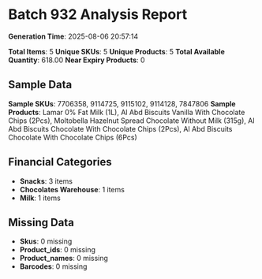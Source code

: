 # Batch 932 Analysis Report

**Generation Time**: 2025-08-06 20:57:14

**Total Items**: 5
**Unique SKUs**: 5
**Unique Products**: 5
**Total Available Quantity**: 618.00
**Near Expiry Products**: 0

## Sample Data
**Sample SKUs**: 7706358, 9114725, 9115102, 9114128, 7847806
**Sample Products**: Lamar 0% Fat Milk (1L), Al Abd Biscuits Vanilla With Chocolate Chips (2Pcs), Moltobella Hazelnut Spread Chocolate Without Milk (315g), Al Abd Biscuits Chocolate With Chocolate Chips (2Pcs), Al Abd Biscuits Chocolate With Chocolate Chips (6Pcs)

## Financial Categories
- **Snacks**: 3 items
- **Chocolates Warehouse**: 1 items
- **Milk**: 1 items

## Missing Data
- **Skus**: 0 missing
- **Product_ids**: 0 missing
- **Product_names**: 0 missing
- **Barcodes**: 0 missing
